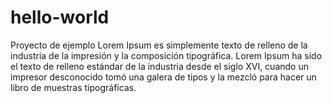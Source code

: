 # hello-world
Proyecto de ejemplo
Lorem Ipsum es simplemente texto de relleno de la industria de la impresión y la composición tipográfica. Lorem Ipsum ha sido el texto de relleno estándar de la industria desde el siglo XVI, cuando un impresor desconocido tomó una galera de tipos y la mezcló para hacer un libro de muestras tipográficas.
